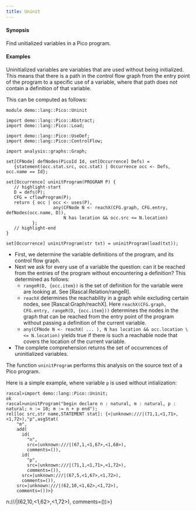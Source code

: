 ```yaml
---
title: Uninit
---
```


#### Synopsis

Find unitialized variables in a Pico program.

#### Examples

Uninitialized variables are variables that are used without being initialized.
This means that there is a path in the control flow graph from the entry point of the program
to a specific use of a variable, where that path does not contain a definition of that variable.

This can be computed as follows:

```rascal 
module demo::lang::Pico::Uninit

import demo::lang::Pico::Abstract;
import demo::lang::Pico::Load;

import demo::lang::Pico::UseDef;
import demo::lang::Pico::ControlFlow;

import analysis::graphs::Graph;

set[CFNode] defNodes(PicoId Id, set[Occurrence] Defs) =
   {statement(occ.stat.src, occ.stat) | Occurrence occ <- Defs, occ.name == Id};

set[Occurrence] uninitProgram(PROGRAM P) {
   // highlight-start
   D = defs(P); 
   CFG = cflowProgram(P); 
   return { occ | occ <- uses(P), 
                  any(CFNode N <- reachX(CFG.graph, CFG.entry, defNodes(occ.name, D)),
                      N has location && occ.src <= N.location) 
          }; 
   // highlight-end
}

set[Occurrence] uninitProgram(str txt) = uninitProgram(load(txt)); 

```

                
* First, we determine the variable definitions of the program, and its control flow graph.
* Next we ask for every use of a variable the question: can it be reached from the entries
    of the program without encountering a definition? This determined as follows:
    *  `rangeR(D, {occ.item})` is the set of definition for the variable were are looking at. See [Rascal:Relation/rangeR].
    *  `reachX` determines the reachability in a graph while excluding certain nodes, see [Rascal:Graph/reachX]. Here
        `reachX(CFG.graph, CFG.entry, rangeR(D, {occ.item}))` determines the nodes in the graph that can be reached from the
         entry point of the program without passing a definition of the current variable.
    *  `any(CFNode N <- reachX( ... ), N has location && occ.location \<= N.location)` yields true if there is such a reachable node
        that covers the location of the current variable.
* The complete comprehension returns the set of occurrences of uninitialized variables.


The function `uninitProgram` performs this analysis on the source text of a Pico program.

Here is a simple example, where variable `p` is used without intialization:

```rascal-shell 
rascal>import demo::lang::Pico::Uninit;
ok
rascal>uninitProgram("begin declare n : natural, m : natural, p : natural; n := 10; m := n + p end");
rel[loc src,str name,STATEMENT stat]: {<|unknown:///|(71,1,<1,71>,<1,72>),"p",asgStat(
    "m",
    add(
      id(
        "n",
        src=|unknown:///|(67,1,<1,67>,<1,68>),
        comments=()),
      id(
        "p",
        src=|unknown:///|(71,1,<1,71>,<1,72>),
        comments=()),
      src=|unknown:///|(67,5,<1,67>,<1,72>),
      comments=()),
    src=|unknown:///|(62,10,<1,62>,<1,72>),
    comments=())>}
```



n:///|(62,10,<1,62>,<1,72>),
    comments=())>}
```



